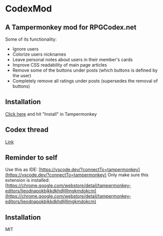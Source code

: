 # CodexMod

## A Tampermonkey mod for RPGCodex.net

Some of its functionality:
- Ignore users
- Colorize users nicknames
- Leave personal notes about users in their member's cards
- Improve CSS readability of main page articles
- Remove some of the buttons under posts (which buttons is defined by the user)
- Completely remove all ratings under posts (supersedes the removal of buttons)

## Installation
[Click here](https://github.com/BesterCode/CodexMod/raw/main/RPGCodexMod.user.js) and hit "Install" in Tampermonkey

## Codex thread
[Link](https://rpgcodex.net/forums/threads/codex-mod.139660/)

## Reminder to self
Use this as IDE: [https://vscode.dev/?connectTo=tampermonkey](https://vscode.dev/?connectTo=tampermonkey)
Only make sure this extension is installed: [https://chrome.google.com/webstore/detail/tampermonkey-editors/lieodnapokbjkkdkhdljlllmgkmdokcm](https://chrome.google.com/webstore/detail/tampermonkey-editors/lieodnapokbjkkdkhdljlllmgkmdokcm)

## Installation
MIT

